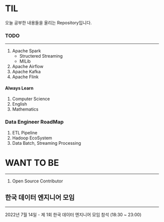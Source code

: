 # TIL

오늘 공부한 내용들을 올리는 Repository입니다.

### TODO
---

1. Apache Spark
    - Structered Streaming
    - MlLib
2. Apache Airflow
3. Apache Kafka
4. Apache Flink

#### Always Learn
1. Computer Science
2. English
3. Mathematics

### Data Engineer RoadMap

1. ETL Pipeline
2. Hadoop EcoSystem
3. Data Batch, Streaming Processing

# WANT TO BE
---
1. Open Source Contributor


## 한국 데이터 엔지니어 모임

---

2022년 7월 14일 - 제 1회 한국 데이터 엔지니어 모임 참석 (18:30 ~ 23:00)
